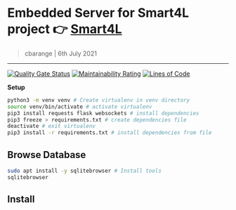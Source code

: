 # Embedded Server for Smart4L project 👉 [Smart4L](https://github.com/Smart4L/Smart4L/)
> cbarange | 6th July 2021
---
[![Quality Gate Status](https://sonarcloud.io/api/project_badges/measure?project=Smart4L_embedded-server&metric=alert_status)](https://sonarcloud.io/dashboard?id=Smart4L_embedded-server)
[![Maintainability Rating](https://sonarcloud.io/api/project_badges/measure?project=Smart4L_embedded-server&metric=sqale_rating)](https://sonarcloud.io/dashboard?id=Smart4L_embedded-server)
[![Lines of Code](https://sonarcloud.io/api/project_badges/measure?project=Smart4L_embedded-server&metric=ncloc)](https://sonarcloud.io/dashboard?id=Smart4L_embedded-server)


**Setup**
```bash
python3 -m venv venv # Create virtualenv in venv directory
source venv/bin/activate # activate virtualenv
pip3 install requests flask websockets # install dependencies
pip3 freeze > requirements.txt # create dependencies file
deactivate # exit virtualenv
pip3 install -r requirements.txt # install dependencies from file
```

## Browse Database

```bash
sudo apt install -y sqlitebrowser # Install tools
sqlitebrowser
```


## Install

```bash

```
